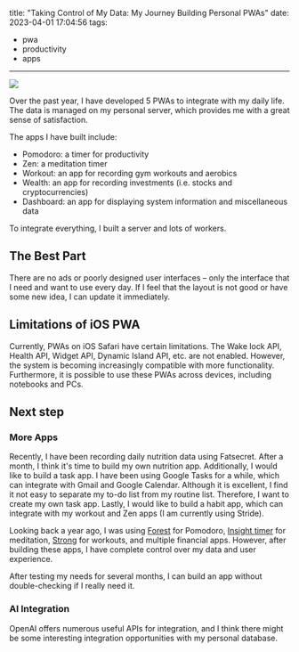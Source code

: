 title: "Taking Control of My Data: My Journey Building Personal PWAs"
date: 2023-04-01 17:04:56
tags:
- pwa
- productivity
- apps
---

<img src="/images/20230401-apps.jpg">

Over the past year, I have developed 5 PWAs to integrate with my daily life. The data is managed on my personal server, which provides me with a great sense of satisfaction.

<!-- more -->

The apps I have built include:

- Pomodoro: a timer for productivity
- Zen: a meditation timer
- Workout: an app for recording gym workouts and aerobics
- Wealth: an app for recording investments (i.e. stocks and cryptocurrencies)
- Dashboard: an app for displaying system information and miscellaneous data

To integrate everything, I built a server and lots of workers.

## The Best Part

There are no ads or poorly designed user interfaces – only the interface that I need and want to use every day. If I feel that the layout is not good or have some new idea, I can update it immediately.

## Limitations of iOS PWA

Currently, PWAs on iOS Safari have certain limitations. The Wake lock API, Health API, Widget API, Dynamic Island API, etc. are not enabled. However, the system is becoming increasingly compatible with more functionality. Furthermore, it is possible to use these PWAs across devices, including notebooks and PCs.

## Next step

### More Apps

Recently, I have been recording daily nutrition data using Fatsecret. After a month, I think it's time to build my own nutrition app. Additionally, I would like to build a task app. I have been using Google Tasks for a while, which can integrate with Gmail and Google Calendar. Although it is excellent, I find it not easy to separate my to-do list from my routine list. Therefore, I want to create my own task app. Lastly, I would like to build a habit app, which can integrate with my workout and Zen apps (I am currently using Stride).

Looking back a year ago, I was using [Forest](https://www.forestapp.cc/) for Pomodoro, [Insight timer](https://insighttimer.com/) for meditation, [Strong](https://www.strong.app/) for workouts, and multiple financial apps. However, after building these apps, I have complete control over my data and user experience.

After testing my needs for several months, I can build an app without double-checking if I really need it.

### AI Integration

OpenAI offers numerous useful APIs for integration, and I think there might be some interesting integration opportunities with my personal database.
